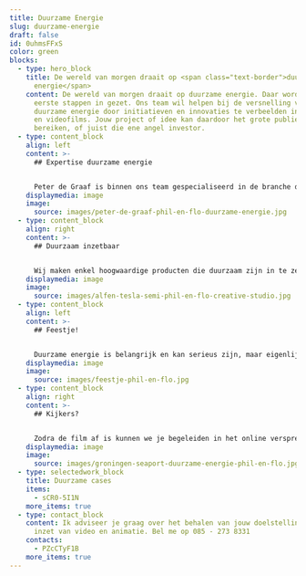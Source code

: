 ```yaml
---
title: Duurzame Energie
slug: duurzame-energie
draft: false
id: 0uhmsFFxS
color: green
blocks:
  - type: hero_block
    title: De wereld van morgen draait op <span class="text-border">duurzame
      energie</span>
    content: De wereld van morgen draait op duurzame energie. Daar worden nu de
      eerste stappen in gezet. Ons team wil helpen bij de versnelling van
      duurzame energie door initiatieven en innovaties te verbeelden in animatie
      en videofilms. Jouw project of idee kan daardoor het grote publiek
      bereiken, of juist die ene angel investor.
  - type: content_block
    align: left
    content: >-
      ## Expertise duurzame energie


      Peter de Graaf is binnen ons team gespecialiseerd in de branche duurzame energie en is het aanspreekpunt op dit vlak. Hij heeft veel expertise op dit gebied en samen met jou kan hij het verhaal duiden en begrijpbaar maken voor jouw doelgroep. Je kan Peter bellen op 085 -273 8331 om direct even te sparren over de mogelijkheden.
    displaymedia: image
    image:
      source: images/peter-de-graaf-phil-en-flo-duurzame-energie.jpg
  - type: content_block
    align: right
    content: >-
      ## Duurzaam inzetbaar


      Wij maken enkel hoogwaardige producten die duurzaam zijn in te zetten. Dit betekent dat de film voor langere periodes inhoudelijk relevant en bruikbaar is. Dit realiseren we door het script en de creatieve inhoudt goed door te nemen en op te stellen.
    displaymedia: image
    image:
      source: images/alfen-tesla-semi-phil-en-flo-creative-studio.jpg
  - type: content_block
    align: left
    content: >-
      ## Feestje!


      Duurzame energie is belangrijk en kan serieus zijn, maar eigenlijk proberen we er juist een feestje van te maken. Qua samenwerking met jullie en ons team en natuurlijk ook voor de eindgebruiker; de persoon die de film gaat kijken. Een feestje om samen creatief tot een prachtig product te komen en een feestje voor de kijker om naar te kijken. Mooie beelden, een boeiend verhaal en een interessante boodschap.
    displaymedia: image
    image:
      source: images/feestje-phil-en-flo.jpg
  - type: content_block
    align: right
    content: >-
      ## Kijkers?


      Zodra de film af is kunnen we je begeleiden in het online verspreiden ervan. Zo weet je zeker dat de boodschap van de film ook bij de juiste doelgroep terecht komt. Dit kan op LinkedIn, Instagram, Twitter en nog veel meer kanalen. Als je echt grote campagnes wil draaien met de film zullen we ook meerdere versies van de film maken om zo te testen welke versie het beste aanslaat bij je publiek. Bel ons direct voor vrijblijvend advies op 085 -273 8331.
    displaymedia: image
    image:
      source: images/groningen-seaport-duurzame-energie-phil-en-flo.jpg
  - type: selectedwork_block
    title: Duurzame cases
    items:
      - sCR0-5I1N
    more_items: true
  - type: contact_block
    content: Ik adviseer je graag over het behalen van jouw doelstellingen met de
      inzet van video en animatie. Bel me op 085 - 273 8331
    contacts:
      - PZcCTyF1B
    more_items: true
---
```

